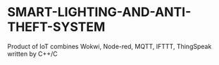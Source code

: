 # SMART-LIGHTING-AND-ANTI-THEFT-SYSTEM
Product of IoT combines Wokwi, Node-red, MQTT, IFTTT, ThingSpeak written by C++/C
